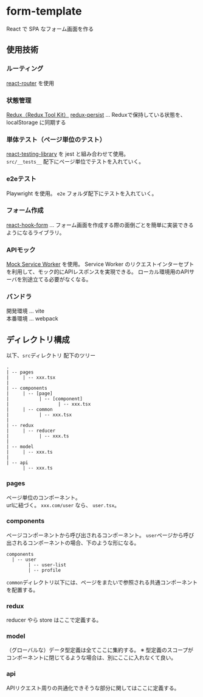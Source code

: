 # form-template
React で SPA なフォーム画面を作る

## 使用技術
### ルーティング
[react-router](https://reactrouter.com/) を使用

### 状態管理
[Redux（Redux Tool Kit）](https://redux-toolkit.js.org/introduction/getting-started)
[redux-persist](https://github.com/rt2zz/redux-persist) ... Reduxで保持している状態を、localStorage に同期する

### 単体テスト（ページ単位のテスト）
[react-testing-library](https://testing-library.com/docs/react-testing-library/intro/) を jest と組み合わせて使用。  
```src/__tests__``` 配下にページ単位でテストを入れていく。  

### e2eテスト
Playwright を使用。
```e2e``` フォルダ配下にテストを入れていく。  

### フォーム作成
[react-hook-form](https://react-hook-form.com/jp/) ... フォーム画面を作成する際の面倒ごとを簡単に実装できるようになるライブラリ。  

### APIモック
[Mock Service Worker](https://mswjs.io/) を使用。
Service Worker のリクエストインターセプトを利用して、モック的にAPIレスポンスを実現できる。
ローカル環境用のAPIサーバを別途立てる必要がなくなる。

### バンドラ
開発環境 ... vite  
本番環境 ... webpack  

## ディレクトリ構成

以下、```src```ディレクトリ 配下のツリー
```
.
| -- pages
|     | -- xxx.tsx
|
| -- components
|     | -- [page]
|           | -- [component]
|                  | -- xxx.tsx
|     | -- common
|           | -- xxx.tsx
|
| -- redux
|     | -- reducer
|           | -- xxx.ts
|
| -- model
|     | -- xxx.ts
|
| -- api
      | -- xxx.ts
```

### pages
ページ単位のコンポーネント。  
urlに紐づく。
```xxx.com/user``` なら、 ```user.tsx```。

### components
ページコンポーネントから呼び出されるコンポーネント。
```user```ページから呼び出されるコンポーネントの場合、下のような形になる。  
```
components
  | -- user
        | -- user-list
        | -- profile
```

```common```ディレクトリ以下には、ページをまたいで参照される共通コンポーネントを配置する。

### redux
reducer やら store はここで定義する。  

### model
（グローバルな）データ型定義は全てここに集約する。
※ 型定義のスコープがコンポーネントに閉じてるような場合は、別にここに入れなくて良い。

### api
APIリクエスト周りの共通化できそうな部分に関してはここに定義する。